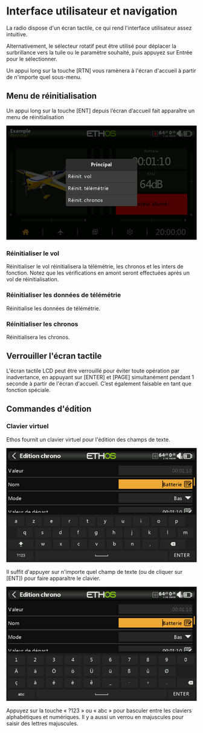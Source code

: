 # Interface utilisateur et navigation

La radio dispose d'un écran tactile, ce qui rend l'interface utilisateur assez intuitive.&#x20;

Alternativement, le sélecteur rotatif peut être utilisé pour déplacer la surbrillance vers la tuile ou le paramètre souhaité, puis appuyez sur Entrée pour le sélectionner.

Un appui long sur la touche \[RTN] vous ramènera à l'écran d'accueil à partir de n'importe quel sous-menu.

## Menu de réinitialisation

Un appui long sur la touche \[ENT] depuis l’écran d’accueil fait apparaître un menu de réinitialisation

![Menu de réinitialisation](assets/resetmenu.png)

### **Réinitialiser le vol**

Réinitialiser le vol réinitialisera la télémétrie, les chronos et les inters de fonction. Notez que les vérifications en amont seront effectuées après un vol de réinitialisation.

### **Réinitialiser les données de télémétrie**

Réinitialise les données de télémétrie.

### **Réinitialiser les chronos**

Réinitialisera les chronos.

## Verrouiller l'écran tactile

L'écran tactile LCD peut être verrouillé pour éviter toute opération par inadvertance, en appuyant sur \[ENTER] et \[PAGE] simultanément pendant 1 seconde à partir de l'écran d'accueil. C’est également faisable en tant que fonction spéciale.

## Commandes d'édition

### **Clavier virtuel**

Ethos fournit un clavier virtuel pour l'édition des champs de texte.

![Clavier AZERTY](assets/keyboard1.png)

Il suffit d'appuyer sur n'importe quel champ de texte (ou de cliquer sur \[ENT]) pour faire apparaître le clavier.

![Clavier chiffres](assets/keyboard2.png)

Appuyez sur la touche « ?123 » ou « abc » pour basculer entre les claviers alphabétiques et numériques. Il y a aussi un verrou en majuscules pour saisir des lettres majuscules.
